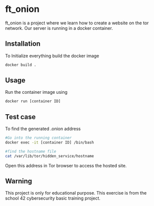 # ft_onion

ft_onion is a project where we learn how to create a website on the tor network.
Our server is running in a docker container.

## Installation

To Initialize everything build the docker image

```bash
docker build . 
```

## Usage

Run the container image using

```bash
docker run [container ID]
```

## Test case

To find the generated .onion address

```bash
#Go into the running container
docker exec -it [container ID] /bin/bash

#find the hostname file
cat /var/lib/tor/hidden_service/hostname
```
Open this address in Tor browser to access the hosted site.

## Warning

This project is only for educational purpose. This exercise is from the school 42 cybersecurity basic training project.